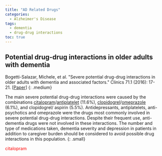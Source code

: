 ```yaml
---
title: "AD Related Drugs"
categories:
  - Alzheimer's Disease
tags:
  - dementia
  - drug-drug interactions
toc: true
---
```


## Potential drug-drug interactions in older adults with dementia

Bogetti-Salazar, Michele, et al. "Severe potential drug-drug interactions in older adults with dementia and associated factors." Clinics 71.1 (2016): 17-21. [[Paper](https://www.ncbi.nlm.nih.gov/pmc/articles/PMC4763155/pdf/cln-71-01-017.pdf)] 
{: .medium}

The main severe potential drug-drug interactions were caused by the combinations [citalopram](https://www.drugs.com/citalopram.html)/[antiplatelet](https://www.drugs.com/drug-class/antiplatelet-agents.html) (11.6%), [clopidogrel](https://www.drugs.com/mtm/clopidogrel.html)/[omeprazole](https://www.drugs.com/omeprazole.html) (6.1%), and clopidogrel/ aspirin (5.5%). Antidepressants, antiplatelets, anti-psychotics and omeprazole were the drugs most commonly involved in severe potential drug-drug interactions. Despite their frequent use, anti-dementia drugs were not involved in these interactions. The number and type of medications taken, dementia severity and depression in patients in addition to caregiver burden should be considered to avoid possible drug interactions in this population.
{: .small}




<font color='red'>citalopram</font> 



